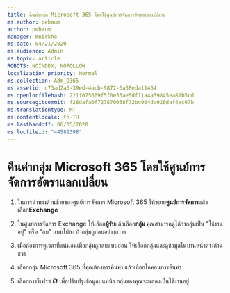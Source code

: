 ```yaml
---
title: คืนค่ากลุ่ม Microsoft 365 โดยใช้ศูนย์การจัดการอัตราแลกเปลี่ยน
ms.author: pebaum
author: pebaum
manager: mnirkhe
ms.date: 04/21/2020
ms.audience: Admin
ms.topic: article
ROBOTS: NOINDEX, NOFOLLOW
localization_priority: Normal
ms.collection: Adm_O365
ms.assetid: c73ad2a3-39ed-4acb-9872-6a38eda11464
ms.openlocfilehash: 221f075669f5f0e35ae5df11a4a59845ea81b5cd
ms.sourcegitcommit: f28dafa0f727870038f72bc904da926daf4ec07b
ms.translationtype: MT
ms.contentlocale: th-TH
ms.lasthandoff: 06/05/2020
ms.locfileid: "44582398"
---
```

# <a name="restore-a-microsoft-365-group-using-the-exchange-admin-center"></a>คืนค่ากลุ่ม Microsoft 365 โดยใช้ศูนย์การจัดการอัตราแลกเปลี่ยน

1. ในการนําทางด้านซ้ายของศูนย์การจัดการ Microsoft 365 ให้ขยาย**ศูนย์การจัดการ**แล้วเลือก**Exchange**
    
2. ในศูนย์การจัดการ Exchange ให้เลือก**ผู้รับ**แล้วเลือก**กลุ่ม** คุณสามารถดูได้ว่ากลุ่มเป็น "ใช้งานอยู่" หรือ "ลบ" แบบไม่ลง ถ้ากลุ่มถูกลบอย่างถาวร
    
3. เมื่อต้องการดูเวลาที่แน่นอนเมื่อกลุ่มถูกลบแบบอ่อน ให้เลือกกลุ่มและดูข้อมูลในบานหน้าต่างด้านขวา
    
4. เลือกกลุ่ม Microsoft 365 ที่คุณต้องการคืนค่า แล้วเลือกไอคอนการคืนค่า
    
5. เลือกการรีเฟรช ![ไอคอนรีเฟรช](media/6464df90-2a91-4c1f-92a6-9a38c7696ac3.gif) เพื่อปรับปรุงข้อมูลบนหน้า กลุ่มของคุณจะแสดงเป็นใช้งานอยู่ 
    

